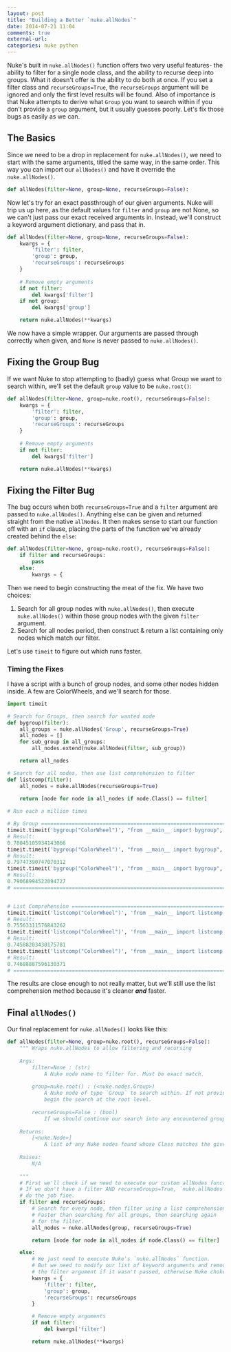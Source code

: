 ```yaml
---
layout: post
title: "Building a Better `nuke.allNodes`"
date: 2014-07-21 11:04
comments: true
external-url: 
categories: nuke python
---
```


Nuke's built in `nuke.allNodes()` function offers two very useful features- the ability to filter for a single node class, and the ability to recurse deep into groups. What it doesn't offer is the ability to do both at once. If you set a filter class and `recurseGroups=True`, the `recurseGroups` argument will be ignored and only the first level results will be found. Also of importance is that Nuke attempts to derive what `Group` you want to search within if you don't provide a `group` argument, but it usually guesses poorly. Let's fix those bugs as easily as we can.

<!-- more -->

## The Basics

Since we need to be a drop in replacement for `nuke.allNodes()`, we need to start with the same arguments, titled the same way, in the same order. This way you can import our `allNodes()` and have it override the `nuke.allNodes()`.

``` python
def allNodes(filter=None, group=None, recurseGroups=False):
```

Now let's try for an exact passthrough of our given arguments. Nuke will trip us up here, as the default values for `filter` and `group` are not None, so we can't just pass our exact received arguments in. Instead, we'll construct a keyword argument dictionary, and pass that in.

``` python
def allNodes(filter=None, group=None, recurseGroups=False):
    kwargs = {
        'filter': filter,
        'group': group,
        'recurseGroups': recurseGroups
    }
    
    # Remove empty arguments
    if not filter:
        del kwargs['filter']
    if not group:
        del kwargs['group']

    return nuke.allNodes(**kwargs)
```

We now have a simple wrapper. Our arguments are passed through correctly when given, and `None` is never passed to `nuke.allNodes()`.

## Fixing the Group Bug

If we want Nuke to stop attempting to (badly) guess what Group we want to search within, we'll set the default `group` value to be `nuke.root()`:

``` python mark:1,11
def allNodes(filter=None, group=nuke.root(), recurseGroups=False):
    kwargs = {
        'filter': filter,
        'group': group,
        'recurseGroups': recurseGroups
    }
    
    # Remove empty arguments
    if not filter:
        del kwargs['filter']

    return nuke.allNodes(**kwargs)
```

## Fixing the Filter Bug

The bug occurs when both `recurseGroups=True` and a `filter` argument are passed to `nuke.allNodes()`. Anything else can be given and returned straight from the native `allNodes`. It then makes sense to start our function off with an `if` clause, placing the parts of the function we've already created behind the `else`:

``` python
def allNodes(filter=None, group=nuke.root(), recurseGroups=False):
    if filter and recurseGroups:
        pass
    else:
        kwargs = {
```

Then we need to begin constructing the meat of the fix. We have two choices:

1. Search for all group nodes with `nuke.allNodes()`, then execute `nuke.allNodes()` within those group nodes with the given `filter` argument.
2. Search for all nodes period, then construct & return a list containing only nodes which match our filter.

Let's use `timeit` to figure out which runs faster.

### Timing the Fixes

I have a script with a bunch of group nodes, and some other nodes hidden inside. A few are ColorWheels, and we'll search for those.

``` python linenos:false mark:23,26,29,36,39,42
import timeit

# Search for Groups, then search for wanted node
def bygroup(filter):
    all_groups = nuke.allNodes('Group', recurseGroups=True)
    all_nodes = []
    for sub_group in all_groups:
        all_nodes.extend(nuke.allNodes(filter, sub_group))

    return all_nodes

# Search for all nodes, then use list comprehension to filter
def listcomp(filter):
    all_nodes = nuke.allNodes(recurseGroups=True)

    return [node for node in all_nodes if node.Class() == filter]
    
# Run each a million times

# By Group ====================================================================
timeit.timeit('bygroup("ColorWheel")', "from __main__ import bygroup", number=1000000)
# Result:
0.78045105934143066
timeit.timeit('bygroup("ColorWheel")', "from __main__ import bygroup", number=1000000)
# Result:
0.79747390747070312
timeit.timeit('bygroup("ColorWheel")', "from __main__ import bygroup", number=1000000)
# Result:
0.79068994522094727
# =============================================================================


# List Comprehension ==========================================================
timeit.timeit('listcomp("ColorWheel")', 'from __main__ import listcomp', number=1000000)
# Result:
0.75563311576843262
timeit.timeit('listcomp("ColorWheel")', 'from __main__ import listcomp', number=1000000)
# Result:
0.74588203430175781
timeit.timeit('listcomp("ColorWheel")', 'from __main__ import listcomp', number=1000000)
# Result:
0.74688887596130371
# =============================================================================

```

The results are close enough to not really matter, but we'll still use the list comprehension method because it's cleaner ***and*** faster.

## Final `allNodes()`

Our final replacement for `nuke.allNodes()` looks like this:

``` python
def allNodes(filter=None, group=nuke.root(), recurseGroups=False):
    """ Wraps nuke.allNodes to allow filtering and recursing
    
    Args:
        filter=None : (str)
            A Nuke node name to filter for. Must be exact match.
        
        group=nuke.root() : (<nuke.nodes.Group>)
            A Nuke node of type `Group` to search within. If not provided, will
            begin the search at the root level.
        
        recurseGroups=False : (bool)
            If we should continue our search into any encountered group nodes.
    
    Returns:
        [<nuke.Node>]
            A list of any Nuke nodes found whose Class matches the given filter.
    
    Raises:
        N/A
    
    """
    # First we'll check if we need to execute our custom allNodes function.
    # If we don't have a filter AND recurseGroups=True, `nuke.allNodes` will
    # do the job fine.
    if filter and recurseGroups:
        # Search for every node, then filter using a list comprehension.
        # Faster than searching for all groups, then searching again
        # for the filter.
        all_nodes = nuke.allNodes(group, recurseGroups=True)

        return [node for node in all_nodes if node.Class() == filter]

    else:
        # We just need to execute Nuke's `nuke.allNodes` function.
        # But we need to modify our list of keyword arguments and remove
        # the filter argument if it wasn't passed, otherwise Nuke chokes.
        kwargs = {
            'filter': filter,
            'group': group,
            'recurseGroups': recurseGroups
        }

        # Remove empty arguments
        if not filter:
            del kwargs['filter']

        return nuke.allNodes(**kwargs)
```